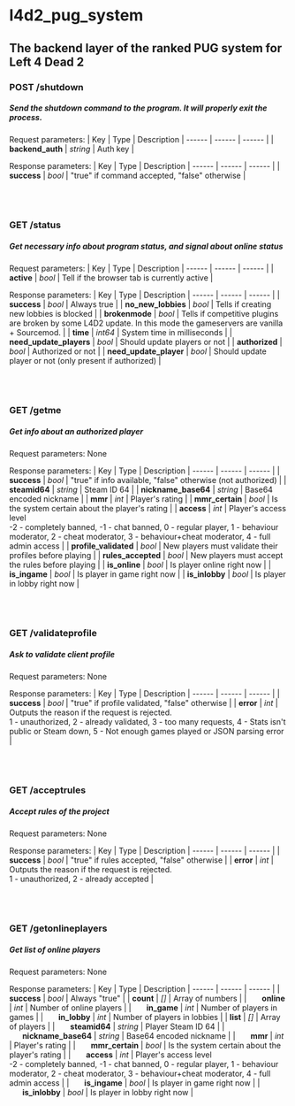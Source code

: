 
# l4d2_pug_system
## The backend layer of the ranked PUG system for Left 4 Dead 2

### POST /shutdown
##### Send the shutdown command to the program. It will properly exit the process.
Request parameters:
| Key | Type | Description
| ------ | ------ | ------ |
| <strong>backend_auth</strong> | _string_ | Auth key |

Response parameters:
| Key | Type | Description
| ------ | ------ | ------ |
| <strong>success</strong> | _bool_ | "true" if command accepted, "false" otherwise |

<br/><br/>

### GET /status
##### Get necessary info about program status, and signal about online status
Request parameters:
| Key | Type | Description
| ------ | ------ | ------ |
| <strong>active</strong> | _bool_ | Tell if the browser tab is currently active |

Response parameters:
| Key | Type | Description
| ------ | ------ | ------ |
| <strong>success</strong> | _bool_ | Always true |
| <strong>no_new_lobbies</strong> | _bool_ | Tells if creating new lobbies is blocked |
| <strong>brokenmode</strong> | _bool_ | Tells if competitive plugins are broken by some L4D2 update. In this mode the gameservers are vanilla + Sourcemod. |
| <strong>time</strong> | _int64_ | System time in milliseconds |
| <strong>need_update_players</strong> | _bool_ | Should update players or not |
| <strong>authorized</strong> | _bool_ | Authorized or not |
| <strong>need_update_player</strong> | _bool_ | Should update player or not (only present if authorized) |

<br/><br/>

### GET /getme
##### Get info about an authorized player
Request parameters: None

Response parameters:
| Key | Type | Description
| ------ | ------ | ------ |
| <strong>success</strong> | _bool_ | "true" if info available, "false" otherwise (not authorized) |
| <strong>steamid64</strong> | _string_ | Steam ID 64 |
| <strong>nickname_base64</strong> | _string_ | Base64 encoded nickname |
| <strong>mmr</strong> | _int_ | Player's rating |
| <strong>mmr_certain</strong> | _bool_ | Is the system certain about the player's rating |
| <strong>access</strong> | _int_ | Player's access level<br>-2 - completely banned, -1 - chat banned, 0 - regular player, 1 - behaviour moderator, 2 - cheat moderator, 3 - behaviour+cheat moderator, 4 - full admin access |
| <strong>profile_validated</strong> | _bool_ | New players must validate their profiles before playing |
| <strong>rules_accepted</strong> | _bool_ | New players must accept the rules before playing |
| <strong>is_online</strong> | _bool_ | Is player online right now |
| <strong>is_ingame</strong> | _bool_ | Is player in game right now |
| <strong>is_inlobby</strong> | _bool_ | Is player in lobby right now |

<br/><br/>

### GET /validateprofile
##### Ask to validate client profile
Request parameters: None

Response parameters:
| Key | Type | Description
| ------ | ------ | ------ |
| <strong>success</strong> | _bool_ | "true" if profile validated, "false" otherwise |
| <strong>error</strong> | _int_ | Outputs the reason if the request is rejected.<br>1 - unauthorized, 2 - already validated, 3 - too many requests, 4 - Stats isn't public or Steam down, 5 - Not enough games played or JSON parsing error |

<br/><br/>

### GET /acceptrules
##### Accept rules of the project
Request parameters: None

Response parameters:
| Key | Type | Description
| ------ | ------ | ------ |
| <strong>success</strong> | _bool_ | "true" if rules accepted, "false" otherwise |
| <strong>error</strong> | _int_ | Outputs the reason if the request is rejected.<br>1 - unauthorized, 2 - already accepted |

<br/><br/>

### GET /getonlineplayers
##### Get list of online players
Request parameters: None

Response parameters:
| Key | Type | Description
| ------ | ------ | ------ |
| <strong>success</strong> | _bool_ | Always "true" |
| <strong>count</strong> | _[]_ | Array of numbers |
| &nbsp;&nbsp;&nbsp;&nbsp;&nbsp;&nbsp;<strong>online</strong> | _int_ | Number of online players |
| &nbsp;&nbsp;&nbsp;&nbsp;&nbsp;&nbsp;<strong>in_game</strong> | _int_ | Number of players in games |
| &nbsp;&nbsp;&nbsp;&nbsp;&nbsp;&nbsp;<strong>in_lobby</strong> | _int_ | Number of players in lobbies |
| <strong>list</strong> | _[]_ | Array of players |
| &nbsp;&nbsp;&nbsp;&nbsp;&nbsp;&nbsp;<strong>steamid64</strong> | _string_ | Player Steam ID 64 |
| &nbsp;&nbsp;&nbsp;&nbsp;&nbsp;&nbsp;<strong>nickname_base64</strong> | _string_ | Base64 encoded nickname |
| &nbsp;&nbsp;&nbsp;&nbsp;&nbsp;&nbsp;<strong>mmr</strong> | _int_ | Player's rating |
| &nbsp;&nbsp;&nbsp;&nbsp;&nbsp;&nbsp;<strong>mmr_certain</strong> | _bool_ | Is the system certain about the player's rating |
| &nbsp;&nbsp;&nbsp;&nbsp;&nbsp;&nbsp;<strong>access</strong> | _int_ | Player's access level<br>-2 - completely banned, -1 - chat banned, 0 - regular player, 1 - behaviour moderator, 2 - cheat moderator, 3 - behaviour+cheat moderator, 4 - full admin access |
| &nbsp;&nbsp;&nbsp;&nbsp;&nbsp;&nbsp;<strong>is_ingame</strong> | _bool_ | Is player in game right now |
| &nbsp;&nbsp;&nbsp;&nbsp;&nbsp;&nbsp;<strong>is_inlobby</strong> | _bool_ | Is player in lobby right now |
